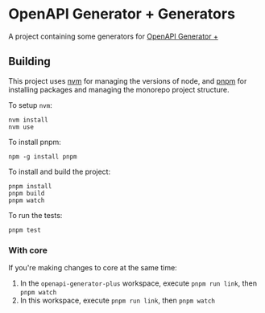 # OpenAPI Generator + Generators

A project containing some generators for [OpenAPI Generator +](https://github.com/karlvr/openapi-generator-plus)

## Building

This project uses [nvm](https://github.com/nvm-sh/nvm) for managing the versions of node, and [pnpm](https://pnpm.io) for installing packages and managing the monorepo project structure.

To setup `nvm`:

```shell
nvm install
nvm use
```

To install pnpm:

```shell
npm -g install pnpm
```

To install and build the project:

```
pnpm install
pnpm build
pnpm watch
```

To run the tests:

```shell
pnpm test
```

### With core

If you're making changes to core at the same time:

1. In the `openapi-generator-plus` workspace, execute `pnpm run link`, then `pnpm watch`
2. In this workspace, execute `pnpm run link`, then `pnpm watch`
